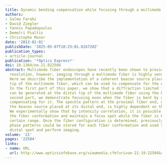 ```yaml
---
title: Dynamic bending compensation while focusing through a multimode fiber
authors:
- Salma Farahi
- David Ziegler
- Yannis Papadopoulos
- Demetri Psaltis
- Christophe Moser
date: '2013-01-01'
publishDate: '2025-05-07T10:25:01.016720Z'
publication_types:
- article-journal
publication: '*Optics Express*'
doi: 10.1364/oe.21.022504
abstract: Multimode fiber endoscopes have recently been shown to provide sub-micrometer
  resolution, however, imaging through a multimode fiber is highly sensitive to bending.
  Here we describe the implementation of a coherent beacon source placed at the distal
  tip of the multimode fiber, which can be used to compensate for the effects of bending.
  In the first part of this paper, we show that a diffraction limited focused spot
  can be generated at the distal tip of the multimode fiber using the beacon. In the
  second part, we demonstrate focusing even when the fiber is bent by dynamically
  compensating for it. The speckle pattern at the proximal fiber end, generated by
  the beacon source placed at its distal end, is highly dependent on the fiber conformation.
  We experimentally show that by intensity correlation, it is possible to identify
  the fiber conformation and maintain a focus spot while the fiber is bent over a
  certain range. Once the fiber configuration is determined, previously calibrated
  phase patterns could be stored for each fiber conformation and used to scan the
  distal spot and perform imaging.
volume: '21'
pages: '22504'
links:
- name: URL
  url: http://www.opticsinfobase.org/viewmedia.cfm?uri=oe-21-19-22504&seq=0&html=true
---
```

